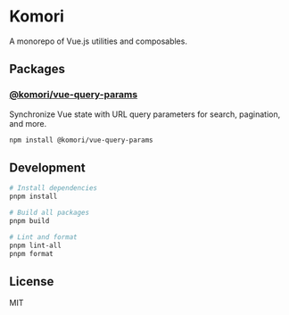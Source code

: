 # Komori

A monorepo of Vue.js utilities and composables.

## Packages

### [@komori/vue-query-params](./packages/vue-query-params)

Synchronize Vue state with URL query parameters for search, pagination, and more.

```bash
npm install @komori/vue-query-params
```

## Development

```bash
# Install dependencies
pnpm install

# Build all packages
pnpm build

# Lint and format
pnpm lint-all
pnpm format
```

## License

MIT
